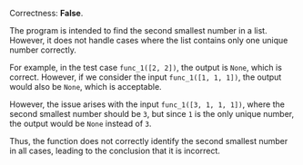 Correctness: **False**.

The program is intended to find the second smallest number in a list. However, it does not handle cases where the list contains only one unique number correctly. 

For example, in the test case `func_1([2, 2])`, the output is `None`, which is correct. However, if we consider the input `func_1([1, 1, 1])`, the output would also be `None`, which is acceptable. 

However, the issue arises with the input `func_1([3, 1, 1, 1])`, where the second smallest number should be `3`, but since `1` is the only unique number, the output would be `None` instead of `3`. 

Thus, the function does not correctly identify the second smallest number in all cases, leading to the conclusion that it is incorrect.